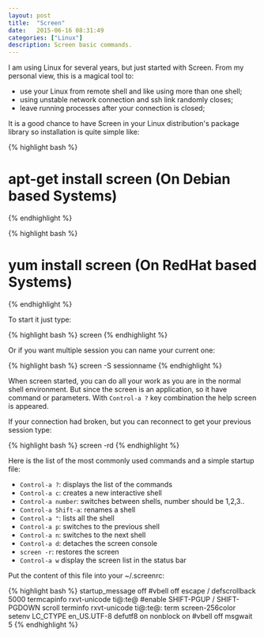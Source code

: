 ```yaml
---
layout: post
title:  "Screen"
date:   2015-06-16 08:31:49
categories: ["Linux"]
description: Screen basic commands.
---
```


I am using Linux for several years, but just started with Screen. From my personal view, this is a magical tool to:

* use your Linux from remote shell and like using more than one shell;
* using unstable network connection and ssh link randomly closes;
* leave running processes after your connection is closed;

It is a good chance to have Screen in your Linux distribution's package library so installation is quite simple like:

{% highlight bash %}
# apt-get install screen (On Debian based Systems)
{% endhighlight %}

{% highlight bash %}
# yum install screen (On RedHat based Systems)
{% endhighlight %}

To start it just type:

{% highlight bash %}
screen
{% endhighlight %}

Or if you want multiple session you can name your current one:

{% highlight bash %}
screen -S sessionname
{% endhighlight %}

When screen started, you can do all your work as you are in the normal shell environment. But since the screen is an application, so it have command or parameters. With `Control-a ?` key combination the help screen is appeared.


If your connection had broken, but you can reconnect to get your previous session type:

{% highlight bash %}
screen -rd
{% endhighlight %}

Here is the list of the most commonly used commands and a simple startup file:

* `Control-a ?`: displays the list of the commands
* `Control-a c`: creates a new interactive shell
* `Control-a number`: switches between shells, number should be 1,2,3..
* `Control-a Shift-a`: renames a shell
* `Control-a "`: lists all the shell
* `Control-a p`: switches to the previous shell
* `Control-a n`: switches to the next shell
* `Control-a d`: detaches the screen console
* `screen -r`: restores the screen
* `Control-a w` display the screen list in the status bar

Put the content of this file into your ~/.screenrc:

{% highlight bash %}
startup_message off
#vbell off
escape /
defscrollback 5000
termcapinfo rxvt-unicode ti@:te@     #enable SHIFT-PGUP / SHIFT-PGDOWN scroll
terminfo rxvt-unicode ti@:te@:
term screen-256color
setenv LC_CTYPE en_US.UTF-8
defutf8 on
nonblock on
#vbell off
msgwait 5
{% endhighlight %}

